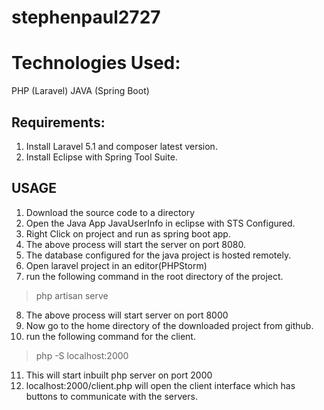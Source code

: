 # stephenpaul2727

# Technologies Used:

PHP (Laravel)
JAVA (Spring Boot)

## Requirements:
1. Install Laravel 5.1 and composer latest version.
2. Install Eclipse with Spring Tool Suite.


## USAGE

1. Download the source code to a directory
2. Open the Java App JavaUserInfo in eclipse with STS Configured.
3. Right Click on project and run as spring boot app.
4. The above process will start the server on port 8080.
5. The database configured for the java project is hosted remotely. 
6. Open laravel project in an editor(PHPStorm)
7. run the following command in the root directory of the project.
> php artisan serve
8. The above process will start server on port 8000
9. Now go to the home directory of the downloaded project from github.
10. run the following command for the client.
> php -S localhost:2000
11. This will start inbuilt php server on port 2000
12. localhost:2000/client.php will open the client interface which has buttons to communicate with the servers.




